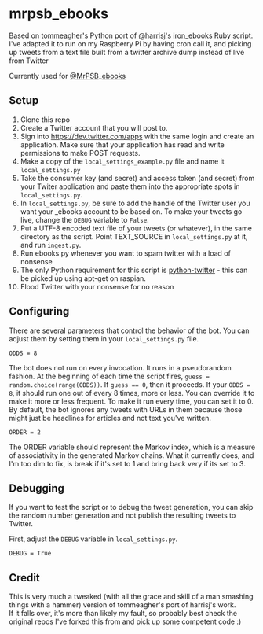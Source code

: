 # mrpsb_ebooks

Based on [tommeagher's](https://github.com/tommeagher) Python port of [@harrisj's](https://twitter.com/harrisj) [iron_ebooks](https://github.com/harrisj/iron_ebooks/) Ruby script. 
I've adapted it to run on my Raspberry Pi by having cron call it, and picking up tweets from a text file built from a twitter archive dump instead of live from Twitter

Currently used for [@MrPSB_ebooks](https://twitter.com/mrpsb_ebooks)

## Setup

1. Clone this repo
2. Create a Twitter account that you will post to.
3. Sign into https://dev.twitter.com/apps with the same login and create an application. Make sure that your application has read and write permissions to make POST requests.
4. Make a copy of the `local_settings_example.py` file and name it `local_settings.py`
5. Take the consumer key (and secret) and access token (and secret) from your Twiter application and paste them into the appropriate spots in `local_settings.py`.
6. In `local_settings.py`, be sure to add the handle of the Twitter user you want your _ebooks account to be based on. To make your tweets go live, change the `DEBUG` variable to `False`.
7. Put a UTF-8 encoded text file of your tweets (or whatever), in the same directory as the script.  Point TEXT_SOURCE in `local_settings.py` at it, and run `ingest.py`.
8. Run ebooks.py whenever you want to spam twitter with a load of nonsense
9. The only Python requirement for this script is [python-twitter](https://github.com/bear/python-twitter) - this can be picked up using apt-get on raspian.
10. Flood Twitter with your nonsense for no reason

## Configuring

There are several parameters that control the behavior of the bot. You can adjust them by setting them in your `local_settings.py` file. 

```
ODDS = 8
```

The bot does not run on every invocation. It runs in a pseudorandom fashion. At the beginning of each time the script fires, `guess = random.choice(range(ODDS))`. If `guess == 0`, then it proceeds. If your `ODDS = 8`, it should run one out of every 8 times, more or less. You can override it to make it more or less frequent. To make it run every time, you can set it to 0.
By default, the bot ignores any tweets with URLs in them because those might just be headlines for articles and not text you've written.

```
ORDER = 2
```

The ORDER variable should represent the Markov index, which is a measure of associativity in the generated Markov chains. 
What it currently does, and I'm too dim to fix, is break if it's set to 1 and bring back very if its set to 3.

## Debugging

If you want to test the script or to debug the tweet generation, you can skip the random number generation and not publish the resulting tweets to Twitter.

First, adjust the `DEBUG` variable in `local_settings.py`.

```
DEBUG = True 
```


## Credit
This is very much a tweaked (with all the grace and skill of a man smashing things with a hammer) version of tommeagher's port of harrisj's work.  
If it falls over, it's more than likely my fault, so probably best check the original repos I've forked this from and pick up some competent code :)
